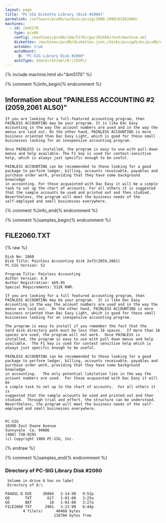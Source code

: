 ```yaml
---
layout: page
title: "PC-SIG Diskette Library (Disk #2060)"
permalink: /software/pcx86/sw/misc/pcsig/2000-2999/DISK2060/
machines:
  - id: ibm5170
    type: pcx86
    config: /machines/pcx86/ibm/5170/cga/1024kb/rev3/machine.xml
    diskettes: /machines/pcx86/diskettes.json,/disks/pcsigdisks/pcx86/diskettes.json
    autoGen: true
    autoMount:
      B: "PC-SIG Library Disk #2060"
    autoType: $date\r$time\rB:\rDIR\r
---
```


{% include machine.html id="ibm5170" %}

{% comment %}info_begin{% endcomment %}

## Information about "PAINLESS ACCOUNTING #2 (2059,2061 ALSO)"

    If you are looking for a full-featured accounting program, then
    PAINLESS ACCOUNTING may be your program. It is like Dac Easy
    Accounting in the way the account numbers are used and in the way the
    menus are laid out. On the other hand, PAINLESS ACCOUNTING is more
    business oriented than Dac Easy Light, which is good for those small
    businesses looking for an inexpensive accounting program.
    
    Once PAINLESS is installed, the program is easy to use with pull-down
    menus and help available. The F1 key is used for context-sensitive
    help, which is always just specific enough to be useful.
    
    PAINLESS ACCOUNTING can be recommended to those looking for a good
    package to perform ledger, billing, accounts receivable, payables and
    purchase order work, providing that they have some background knowledge
    in accounting. For those acquainted with Dac Easy it will be a simple
    task to set up the chart of accounts. For all others it is suggested
    that the sample accounts be used and printed out and then studied.
    Nevertheless, the program will meet the business needs of the
    self-employed and small businesses everywhere.
{% comment %}info_end{% endcomment %}

{% comment %}samples_begin{% endcomment %}

## FILE2060.TXT

{% raw %}
```
Disk No: 2060                                                           
Disk Title: Painless Accounting disk 2of3(2059,2061)                    
PC-SIG Version: S2                                                      
                                                                        
Program Title: Painless Accounting                                      
Author Version: 4.0                                                     
Author Registration: $69.95                                             
Special Requirements: 512K RAM.                                         
                                                                        
If you are looking for a full featured accounting program, then         
PAINLESS ACCOUNTING may be your program.  It is like Dac Easy           
Accounting in the way the account numbers are used and in the way the   
menus are laid out.  On the other hand, PAINLESS ACCOUNTING is more     
business oriented than Dac Easy Light, which is good for those small    
businesses looking for an inexpensive accounting program.               
                                                                        
The program is easy to install if you remember the fact that the        
hard disk directory path must be less than 16 spaces.  If more than 16  
spaces are used, the program will not work.  Once PAINLESS is           
installed, the program is easy to use with pull down menus and help     
available.  The F1 key is used for context sensitive help which is      
always just specific enough to be useful.                               
                                                                        
PAINLESS ACCOUNTING can be recommended to those looking for a good      
package to perform ledger, billing, accounts receivable, payables and   
purchase order work, providing that they have some background knowledge 
in accounting.   The only potential limitation lies in the way the      
account numbers are used.  For those acquainted with Dac Easy it will be
a simple task to set up to the chart of accounts.  For all others it is 
suggested that the sample accounts be used and printed out and then     
studied.  Through trial and effort, the structure can be understood.    
Nevertheless, the program will meet the business needs of the self-     
employed and small businesses everywhere.                               
                                                                        
                                                                        
PC-SIG                                                                  
1030D East Duane Avenue                                                 
Sunnyvale  Ca. 94086                                                    
(408) 730-9291                                                          
(c) Copyright 1989 PC-SIG, Inc.                                         
```
{% endraw %}

{% comment %}samples_end{% endcomment %}

### Directory of PC-SIG Library Disk #2060

     Volume in drive A has no label
     Directory of A:\

    PA4OVL-D EXE     36864   2-14-90   9:52p
    GO       TXT       617   1-01-80   3:25a
    GO       BAT        18   1-01-80   3:27a
    FILE2060 TXT      2961   3-22-90   6:44p
            4 file(s)      40460 bytes
                          118784 bytes free
